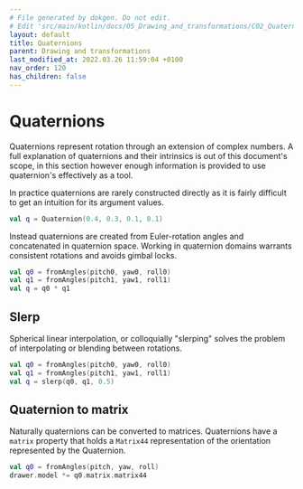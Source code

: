 ```yaml
---
# File generated by dokgen. Do not edit. 
# Edit 'src/main/kotlin/docs/05_Drawing_and_transformations/C02_Quaternions.kt' instead.
layout: default
title: Quaternions
parent: Drawing and transformations
last_modified_at: 2022.03.26 11:59:04 +0100
nav_order: 120
has_children: false
---
```

 
# Quaternions

Quaternions represent rotation through an extension of complex numbers. A full explanation of quaternions and their intrinsics is out of this document's scope, in this section however enough information is provided to use quaternion's effectively as a tool.

In practice quaternions are rarely constructed directly as it is fairly difficult to get an intuition for its argument values. 
 
```kotlin
val q = Quaternion(0.4, 0.3, 0.1, 0.1)
``` 
 
Instead quaternions are created from Euler-rotation angles and concatenated 
in quaternion space. Working in quaternion domains warrants consistent 
rotations and avoids gimbal locks. 
 
```kotlin
val q0 = fromAngles(pitch0, yaw0, roll0)
val q1 = fromAngles(pitch1, yaw1, roll1)
val q = q0 * q1
``` 
 
## Slerp

Spherical linear interpolation, or colloquially "slerping" solves the problem of interpolating or blending
between rotations. 
 
```kotlin
val q0 = fromAngles(pitch0, yaw0, roll0)
val q1 = fromAngles(pitch1, yaw1, roll1)
val q = slerp(q0, q1, 0.5)
``` 
 
## Quaternion to matrix

Naturally quaternions can be converted to matrices. 
Quaternions have a `matrix` property that holds a `Matrix44` representation 
of the orientation represented by the Quaternion. 
 
```kotlin
val q0 = fromAngles(pitch, yaw, roll)
drawer.model *= q0.matrix.matrix44
``` 
